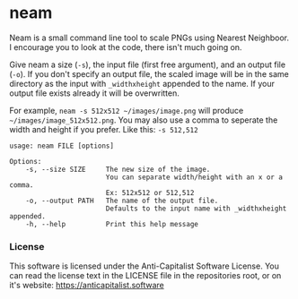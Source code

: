 # neam
Neam is a small command line tool to scale PNGs using Nearest Neighboor. I encourage you to look at the code, there isn't much going on.

Give neam a size (`-s`), the input file (first free argument), and an output file (`-o`). If you don't specify an output file, the scaled image will be in the same directory as the input with `_widthxheight` appended to the name. If your output file exists already it will be overwritten.

For example, `neam -s 512x512 ~/images/image.png` will produce `~/images/image_512x512.png`. You may also use a comma to seperate the width and height if you prefer. Like this: `-s 512,512`

```
usage: neam FILE [options]

Options:
    -s, --size SIZE     The new size of the image.
                        You can separate width/height with an x or a comma.
						Ex: 512x512 or 512,512
    -o, --output PATH   The name of the output file.
                        Defaults to the input name with _widthxheight appended.
    -h, --help          Print this help message
```

### License
This software is licensed under the Anti-Capitalist Software License. You can read the license text in the LICENSE file in the repositories root, or on it's website: <https://anticapitalist.software>